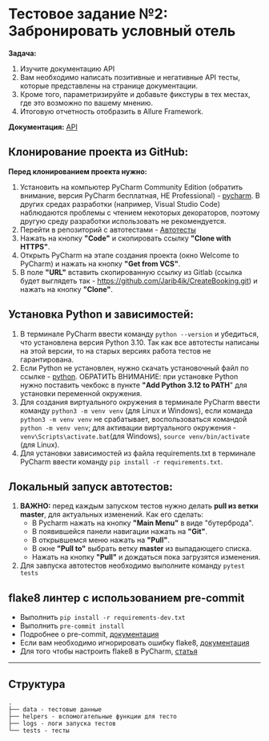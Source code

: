 #  Тестовое задание №2: Забронировать условный отель

**Задача:** 

1. Изучите документацию API
2. Вам необходимо написать позитивные и негативные API тесты, которые представлены на странице документации.
3. Кроме того, параметризируйте и добавьте фикстуры в тех местах, где это возможно по вашему мнению. 
4. Итоговую отчетность отобразить в Allure Framework.

**Документация:** [API](https://restful-booker.herokuapp.com/apidoc/index.html)

## Клонирование проекта из GitHub:
**Перед клонированием проекта нужно:**
1. Установить на компьютер PyCharm Community Edition (обратить внимание, версия PyCharm бесплатная, НЕ Professional) - [pycharm](https://www.jetbrains.com/pycharm/download/?section=windows).
   В других средах разработки (например, Visual Studio Code) наблюдаются проблемы с чтением некоторых декораторов,
   поэтому другую среду разработки использовать не рекомендуется. 
2. Перейти в репозиторий с автотестами - [Автотесты](https://github.com/Jarib4ik/CreateBooking)
3. Нажать на кнопку **"Code"** и скопировать ссылку **"Clone with HTTPS"**.
4. Открыть PyCharm на этапе создания проекта (окно Welcome to PyCharm) и нажать на кнопку **"Get from VCS"**.
5. В поле **"URL"** вставить скопированную ссылку из Gitlab (ссылка будет выглядеть так - https://github.com/Jarib4ik/CreateBooking.git) 
   и нажать на кнопку **"Clone"**.

## Установка Python и зависимостей:
1. В терминале PyCharm ввести команду `python --version` и убедиться, что установлена версия Python 3.10. Так как все
   автотесты написаны на этой версии, то на старых версиях работа тестов не гарантирована.
2. Если Python не установлен, нужно скачать установочный файл по ссылке - [python](https://www.python.org/downloads/).
   ОБРАТИТЬ ВНИМАНИЕ: при установке Python нужно поставить чекбокс в пункте **"Add Python 3.12 to PATH**" для установки переменной окружения.
3. Для создания виртуального окружения в терминале PyCharm ввести команду `python3 -m venv venv` (для Linux и Windows),
   если команда `python3 -m venv venv` не срабатывает, воспользоваться командой `python -m venv venv`; для активации
   виртуального окружения - `venv\Scripts\activate.bat`(для Windows), `source venv/bin/activate` (для Linux).
4. Для установки зависимостей из файла requirements.txt в терминале PyCharm ввести команду `pip install -r requirements.txt`.

## Локальный запуск автотестов:
1. **ВАЖНО:** перед каждым запуском тестов нужно делать **pull из ветки master**, для актуальных изменений. Как его сделать:
   - В Pycharm нажать на кнопку **"Main Menu"** в виде "бутерброда".
   - В появившейся панели навигации нажать на **"Git"**.
   - В открывшемся меню нажать на **"Pull"**.
   - В окне **"Pull to"** выбрать ветку **master** из выпадающего списка.
   - Нажать на кнопку **"Pull"** и дождаться пока загрузятся изменения.
2. Для завпуска автотестов необходимо выполните команду `pytest tests`

## flake8 линтер с использованием pre-commit
- Выполнить `pip install -r requirements-dev.txt`
- Выполнить `pre-commit install`
- Подробнее о pre-commit, [документация](https://pre-commit.com/)
- Если вам необходимо игнорировать ошибку flake8, [документация](https://flake8.pycqa.org/en/3.9.0/user/violations.html)
- Для того чтобы настроить flake8 в PyCharm, [статья](https://tirinox.ru/flake8-pycharm/)
***

## Структура
```
.
├── data - тестовые данные
├── helpers - вспомогательные функции для тесто
├── logs - логи запуска тестов
└── tests - тесты
```